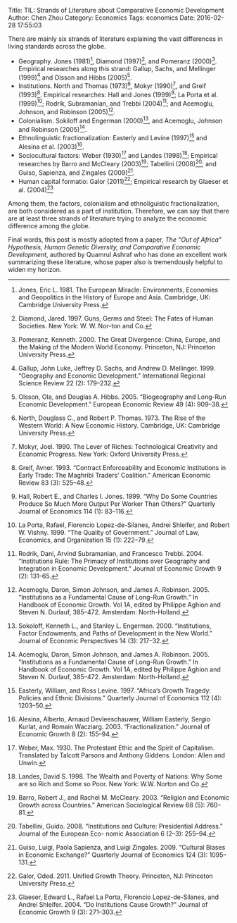 Title: TIL: Strands of Literature about Comparative Economic Development
Author: Chen Zhou
Category: Economics
Tags: economics
Date: 2016-02-28 17:55:03

There are mainly six strands of literature explaining the vast
differences in living standards across the globe.

* Geography. Jones (1981)[^1], Diamond (1997)[^2], and Pomeranz
  (2000)[^3]. Empirical researches along this strand: Gallup, Sachs, and
  Mellinger (1999)[^4] and Olsson and Hibbs (2005)[^5].
* Institutions. North and Thomas (1973)[^6], Mokyr (1990)[^7], and Greif
  (1993)[^8]. Empirical researches: Hall and Jones (1999)[^9]; La Porta et
  al. (1999)[^10]; Rodrik, Subramanian, and Trebbi (2004)[^11]; and Acemoglu,
  Johnson, and Robinson (2005)[^12].
* Colonialism. Sokiloff and Engerman (2000)[^13], and Acemoglu, Johnson and
  Robinson (2005)[^12].
* Ethnolinguistic fractionalization: Easterly and Levine (1997)[^14] and
  Alesina et al. (2003)[^15].
* Sociocultural factors: Weber (1930)[^16] and Landes (1998)[^17]; Empirical
  researches by Barro and McCleary (2003)[^18]; Tabellini (2008)[^19]; and
  Guiso, Sapienza, and Zingales (2009)[^20].
* Human capital formatio: Galor (2011)[^21]; Empirical research by Glaeser
  et al. (2004)[^22]

Among them, the factors, colonialism and ethnoliguistic
fractionalization, are both considered as a part of
institution. Therefore, we can say that there are at least three
strands of literature trying to analyze the economic difference among
the globe.

Final words, this post is mostly adopted from a paper, *The "Out of
Africa" Hypothesis, Human Genetic Diversity, and Comparative Economic
Development*, authored by Quamrul Ashraf who has done an excellent
work summarizing these literature, whose paper also is tremendously
helpful to widen my horizon.

[^1]: Jones, Eric L.  1981. The European Miracle: Environments,
	Economies and Geopolitics in the History of Europe and
	Asia. Cambridge, UK: Cambridge University Press.

[^2]: Diamond, Jared.  1997. Guns, Germs and Steel: The Fates of Human
	Societies. New York: W. W. Nor-ton and Co.

[^3]: Pomeranz, Kenneth.  2000. The Great Divergence: China, Europe,
	and the Making of the Modern World Economy. Princeton, NJ:
	Princeton University Press.

[^4]: Gallup, John Luke, Jeffrey D. Sachs, and Andrew
	D. Mellinger.  1999. “Geography and Economic Development.”
	International Regional Science Review 22 (2): 179–232.

[^5]: Olsson, Ola, and Douglas A. Hibbs.  2005. “Biogeography and
	Long-Run Economic Development.”  European Economic Review 49 (4):
	909–38.

[^6]: North, Douglass C., and Robert P. Thomas.  1973. The Rise of the
	Western World: A New Economic History. Cambridge, UK: Cambridge
	University Press.

[^7]: Mokyr, Joel.  1990. The Lever of Riches: Technological
	Creativity and Economic Progress. New York: Oxford University
	Press.

[^8]: Greif, Avner.  1993. “Contract Enforceability and Economic
	Institutions in Early Trade: The Maghribi Traders’ Coalition.”
	American Economic Review 83 (3): 525–48.

[^9]: Hall, Robert E., and Charles I. Jones.  1999. “Why Do Some
	Countries Produce So Much More Output Per Worker Than Others?”
	Quarterly Journal of Economics 114 (1): 83–116.

[^10]: La Porta, Rafael, Florencio Lopez-de-Silanes, Andrei Shleifer,
	and Robert W. Vishny.  1999. “The Quality of Government.” Journal
	of Law, Economics, and Organization 15 (1): 222–79.

[^11]: Rodrik, Dani, Arvind Subramanian, and Francesco
	Trebbi.  2004. “Institutions Rule: The Primacy of Institutions
	over Geography and Integration in Economic Development.” Journal
	of Economic Growth 9 (2): 131–65.

[^12]: Acemoglu, Daron, Simon Johnson, and James
	A. Robinson.  2005. “Institutions as a Fundamental Cause of
	Long-Run Growth.” In Handbook of Economic Growth. Vol 1A, edited
	by Philippe Aghion and Steven N. Durlauf, 385–472. Amsterdam:
	North-Holland.

[^13]: Sokoloff, Kenneth L., and Stanley
	L. Engerman.  2000. “Institutions, Factor Endowments, and Paths of
	Development in the New World.” Journal of Economic Perspectives 14
	(3): 217–32.

[^14]: Easterly, William, and Ross Levine.  1997. “Africa’s Growth
	Tragedy: Policies and Ethnic Divisions.”  Quarterly Journal of
	Economics 112 (4): 1203–50.

[^15]: Alesina, Alberto, Arnaud Devleeschauwer, William Easterly,
	Sergio Kurlat, and Romain Wacziarg. 2003. “Fractionalization.”
	Journal of Economic Growth 8 (2): 155–94.

[^16]: Weber, Max.  1930. The Protestant Ethic and the Spirit of
	Capitalism. Translated by Talcott Parsons and Anthony
	Giddens. London: Allen and Unwin.

[^17]: Landes, David S.  1998. The Wealth and Poverty of Nations: Why
	Some are so Rich and Some so Poor.  New York: W.W. Norton and Co.

[^18]: Barro, Robert J., and Rachel M. McCleary.  2003. “Religion and
	Economic Growth across Countries.”  American Sociological Review
	68 (5): 760–81.

[^19]: Tabellini, Guido.  2008. “Institutions and Culture:
	Presidential Address.” Journal of the European Eco- nomic
	Association 6 (2–3): 255–94.

[^20]: Guiso, Luigi, Paola Sapienza, and Luigi
	Zingales.  2009. “Cultural Biases in Economic Exchange?”
	Quarterly Journal of Economics 124 (3): 1095–131.

[^21]: Galor, Oded.  2011. Unified Growth Theory. Princeton, NJ:
	Princeton University Press.

[^22]: Glaeser, Edward L., Rafael La Porta, Florencio
	Lopez-de-Silanes, and Andrei Shleifer.  2004. “Do Institutions
	Cause Growth?” Journal of Economic Growth 9 (3): 271–303.
